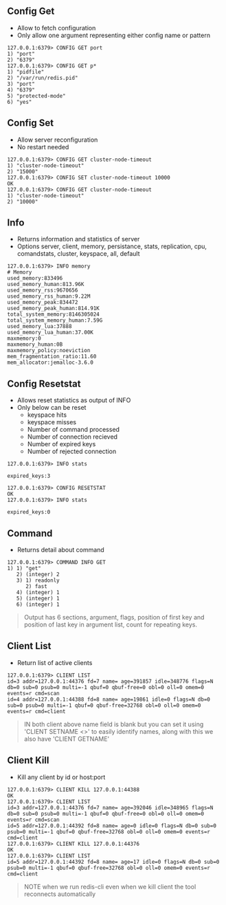 
## Config Get

- Allow to fetch configuration
- Only allow one argument representing either config name or pattern

```
127.0.0.1:6379> CONFIG GET port
1) "port"
2) "6379"
127.0.0.1:6379> CONFIG GET p*
1) "pidfile"
2) "/var/run/redis.pid"
3) "port"
4) "6379"
5) "protected-mode"
6) "yes"
```

## Config Set

- Allow server reconfiguration
- No restart needed

```
127.0.0.1:6379> CONFIG GET cluster-node-timeout
1) "cluster-node-timeout"
2) "15000"
127.0.0.1:6379> CONFIG SET cluster-node-timeout 10000
OK
127.0.0.1:6379> CONFIG GET cluster-node-timeout
1) "cluster-node-timeout"
2) "10000"

```

## Info

- Returns information and statistics of server
- Options server, client, memory, persistance, stats, replication, cpu, comandstats, cluster, keyspace, all, default

```
127.0.0.1:6379> INFO memory
# Memory
used_memory:833496
used_memory_human:813.96K
used_memory_rss:9670656
used_memory_rss_human:9.22M
used_memory_peak:834472
used_memory_peak_human:814.91K
total_system_memory:8146305024
total_system_memory_human:7.59G
used_memory_lua:37888
used_memory_lua_human:37.00K
maxmemory:0
maxmemory_human:0B
maxmemory_policy:noeviction
mem_fragmentation_ratio:11.60
mem_allocator:jemalloc-3.6.0
```

## Config Resetstat

- Allows reset statistics as output of INFO
- Only below can be reset
    - keyspace hits
    - keyspace misses
    - Number of command processed
    - Number of connection recieved
    - Number of expired keys
    - Number of rejected connection

```
127.0.0.1:6379> INFO stats

expired_keys:3

127.0.0.1:6379> CONFIG RESETSTAT
OK
127.0.0.1:6379> INFO stats

expired_keys:0

```

## Command

- Returns detail about command

```
127.0.0.1:6379> COMMAND INFO GET
1) 1) "get"
   2) (integer) 2
   3) 1) readonly
      2) fast
   4) (integer) 1
   5) (integer) 1
   6) (integer) 1
```

> Output has 6 sections, argument, flags, position of first key and position of last key in argument list, count for repeating keys.

## Client List

- Return list of active clients

```
127.0.0.1:6379> CLIENT LIST
id=3 addr=127.0.0.1:44376 fd=7 name= age=391857 idle=348776 flags=N db=0 sub=0 psub=0 multi=-1 qbuf=0 qbuf-free=0 obl=0 oll=0 omem=0 events=r cmd=scan
id=4 addr=127.0.0.1:44388 fd=8 name= age=19861 idle=0 flags=N db=0 sub=0 psub=0 multi=-1 qbuf=0 qbuf-free=32768 obl=0 oll=0 omem=0 events=r cmd=client

```

> IN both client above name field is blank but you can set it using 'CLIENT SETNAME <>' to easily identify names, along with this we also have 'CLIENT GETNAME'


## Client Kill

- Kill any client by id or host:port

```
127.0.0.1:6379> CLIENT KILL 127.0.0.1:44388
OK
127.0.0.1:6379> CLIENT LIST
id=3 addr=127.0.0.1:44376 fd=7 name= age=392046 idle=348965 flags=N db=0 sub=0 psub=0 multi=-1 qbuf=0 qbuf-free=0 obl=0 oll=0 omem=0 events=r cmd=scan
id=5 addr=127.0.0.1:44392 fd=8 name= age=0 idle=0 flags=N db=0 sub=0 psub=0 multi=-1 qbuf=0 qbuf-free=32768 obl=0 oll=0 omem=0 events=r cmd=client
127.0.0.1:6379> CLIENT KILL 127.0.0.1:44376
OK
127.0.0.1:6379> CLIENT LIST
id=5 addr=127.0.0.1:44392 fd=8 name= age=17 idle=0 flags=N db=0 sub=0 psub=0 multi=-1 qbuf=0 qbuf-free=32768 obl=0 oll=0 omem=0 events=r cmd=client
```

> NOTE when we run redis-cli even when we kill client the tool reconnects automatically

